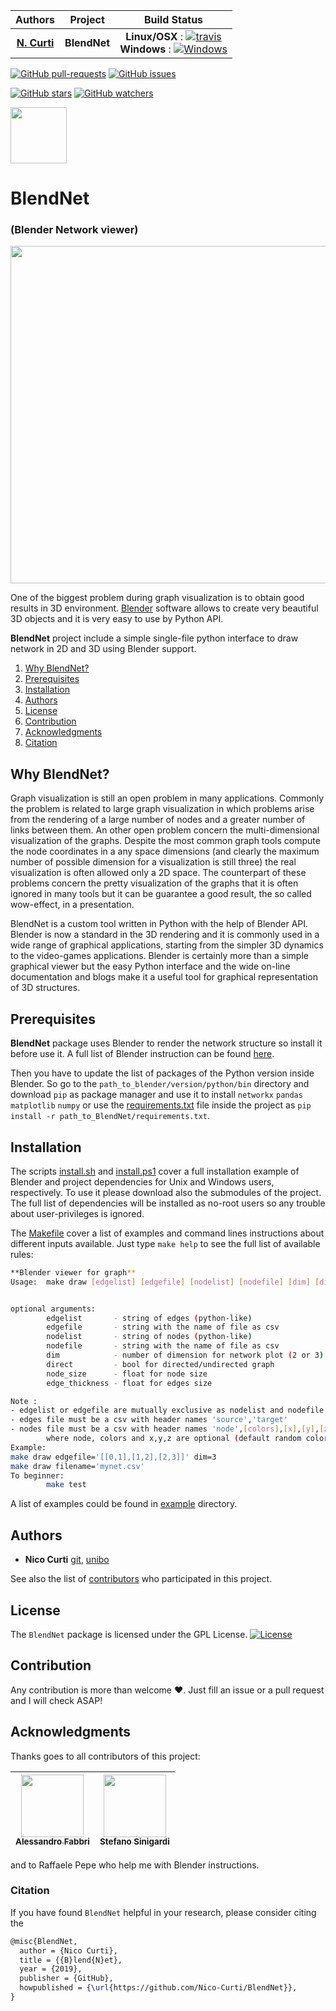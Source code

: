 | **Authors**                                     | **Project** | **Build Status**              |
|:-----------------------------------------------:|:-----------:|:-----------------------------:|
|   [**N. Curti**](https://github.com/Nico-Curti) | **BlendNet**| **Linux/OSX** : [![travis](https://travis-ci.com/Nico-Curti/BlendNet.svg?branch=master)](https://travis-ci.com/Nico-Curti/BlendNet) <br/> **Windows** : [![Windows](https://ci.appveyor.com/api/projects/status/1unn2dg52kui34la?svg=true)](https://ci.appveyor.com/project/Nico-Curti/blendnet) |

[![GitHub pull-requests](https://img.shields.io/github/issues-pr/Nico-Curti/BlendNet.svg?style=plastic)](https://github.com/Nico-Curti/BlendNet/pulls)
[![GitHub issues](https://img.shields.io/github/issues/Nico-Curti/BlendNet.svg?style=plastic)](https://github.com/Nico-Curti/BlendNet/issues)

[![GitHub stars](https://img.shields.io/github/stars/Nico-Curti/BlendNet.svg?label=Stars&style=social)](https://github.com/Nico-Curti/BlendNet/stargazers)
[![GitHub watchers](https://img.shields.io/github/watchers/Nico-Curti/BlendNet.svg?label=Watch&style=social)](https://github.com/Nico-Curti/BlendNet/watchers)

<a href="https://github.com/physycom">
<div class="image">
<img src="https://cdn.rawgit.com/physycom/templates/697b327d/logo_unibo.png" width="90" height="90">
</div>
</a>

# BlendNet
### (Blender Network viewer)

<a href="https://github.com/Nico-Curti/BlendNet/blob/master/example/star_graph.png">
<div class="image">
<img src="https://github.com/Nico-Curti/BlendNet/blob/master/example/star_graph.png" width="960" height="540">
</div>
</a>

One of the biggest problem during graph visualization is to obtain good results in 3D environment. [Blender](https://www.blender.org/) software allows to create very beautiful 3D objects and it is very easy to use by Python API.

**BlendNet** project include a simple single-file python interface to draw network in 2D and 3D using Blender support.

1. [Why BlendNet?](#why)
2. [Prerequisites](#prerequisites)
3. [Installation](#installation)
4. [Authors](#authors)
5. [License](#license)
6. [Contribution](#contribution)
7. [Acknowledgments](#acknowledgments)
8. [Citation](#citation)

## Why BlendNet?

Graph visualization is still an open problem in many applications.
Commonly the problem is related to large graph visualization in which problems arise from the rendering of a large number of nodes and a greater number of links between them.
An other open problem concern the multi-dimensional visualization of the graphs.
Despite the most common graph tools compute the node coordinates in a any space dimensions (and clearly the maximum number of possible dimension for a visualization is still three) the real visualization is often allowed only a 2D space.
The counterpart of these problems concern the pretty visualization of the graphs that it is often ignored in many tools but it can be guarantee a good result, the so called wow-effect, in a presentation.

BlendNet is a custom tool written in Python with the help of Blender API.
Blender is now a standard in the 3D rendering and it is commonly used in a wide range of graphical applications, starting from the simpler 3D dynamics to the video-games applications.
Blender is certainly more than a simple graphical viewer but the easy Python interface and the wide on-line documentation and blogs make it a useful tool for graphical representation of 3D structures.

## Prerequisites

**BlendNet** package uses Blender to render the network structure so install it before use it.
A full list of Blender instruction can be found [here](https://www.blender.org/download/).

Then you have to update the list of packages of the Python version inside Blender.
So go to the `path_to_blender/version/python/bin` directory and download `pip` as package manager and use it to install `networkx` `pandas` `matplotlib` `numpy` or use the [requirements.txt]() file inside the project as `pip install -r path_to_BlendNet/requirements.txt`.

## Installation

The scripts [install.sh](https://github.com/Nico-Curti/BlendNet/blob/master/install.sh) and [install.ps1](https://github.com/Nico-Curti/BlendNet/blob/master/install.ps1) cover a full installation example of Blender and project dependencies for Unix and Windows users, respectively. To use it please download also the submodules of the project. The full list of dependencies will be installed as no-root users so any trouble about user-privileges is ignored.

The [Makefile](https://github.com/Nico-Curti/BlendNet/blob/master/Makefile) cover a list of examples and command lines instructions about different inputs available. Just type `make help` to see the full list of available rules:

```bash
**Blender viewer for graph**
Usage:  make draw [edgelist] [edgefile] [nodelist] [nodefile] [dim] [direct] [node_size] [edge_thickness]


optional arguments:
        edgelist       - string of edges (python-like)
        edgefile       - string with the name of file as csv
        nodelist       - string of nodes (python-like)
        nodefile       - string with the name of file as csv
        dim            - number of dimension for network plot (2 or 3)
        direct         - bool for directed/undirected graph
        node_size      - float for node size
        edge_thickness - float for edges size

Note :
- edgelist or edgefile are mutually exclusive as nodelist and nodefile
- edges file must be a csv with header names 'source','target'
- nodes file must be a csv with header names 'node',[colors],[x],[y],[z]
        where node, colors and x,y,z are optional (default random colors and spring layout)
Example:
make draw edgefile='[[0,1],[1,2],[2,3]]' dim=3
make draw filename='mynet.csv'
To beginner:
        make test
```

A list of examples could be found in [example](https://github.com/Nico-Curti/blend_net/tree/master/example) directory.


## Authors

* **Nico Curti** [git](https://github.com/Nico-Curti), [unibo](https://www.unibo.it/sitoweb/nico.curti2)

See also the list of [contributors](https://github.com/Nico-Curti/walkers/contributors) who participated in this project.


## License

The `BlendNet` package is licensed under the GPL License. [![License](https://img.shields.io/badge/License-GPLv3-blue.svg)](https://github.com/Nico-Curti/BlendNet/blob/master/LICENSE.md)

## Contribution

Any contribution is more than welcome :heart:. Just fill an issue or a pull request and I will check ASAP!

## Acknowledgments

Thanks goes to all contributors of this project:

| [<img src="https://avatars0.githubusercontent.com/u/9303827?s=400&v=4" width="100px;"/><br /><sub><b>Alessandro Fabbri</b></sub>](https://github.com/allefabbri) | [<img src="https://avatars2.githubusercontent.com/u/721187?s=400&v=4" width="100px;"/><br /><sub><b>Stefano Sinigardi</b></sub>](https://github.com/cenit)
|:---:|:---:|

and to Raffaele Pepe who help me with Blender instructions.

### Citation

If you have found `BlendNet` helpful in your research, please consider citing the

```tex
@misc{BlendNet,
  author = {Nico Curti},
  title = {{B}lend{N}et},
  year = {2019},
  publisher = {GitHub},
  howpublished = {\url{https://github.com/Nico-Curti/BlendNet}},
}
```

